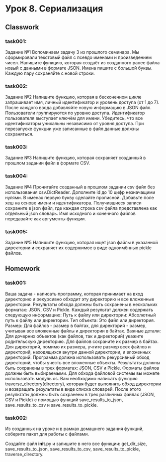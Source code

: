 # Урок 8. Сериализация

## Classwork

### task001:

Задание №1
Вспоминаем задачу 3 из прошлого семинара. Мы сформировали
текстовый файл с псевдо именами и произведением чисел.
Напишите функцию, которая создаёт из созданного ранее
файла новый с данными в формате JSON.
Имена пишите с большой буквы.
Каждую пару сохраняйте с новой строки.

### task002:

Задание №2
Напишите функцию, которая в бесконечном цикле
запрашивает имя, личный идентификатор и уровень
доступа (от 1 до 7).
После каждого ввода добавляйте новую информацию в
JSON файл.
Пользователи группируются по уровню доступа.
Идентификатор пользователя выступает ключём для имени.
Убедитесь, что все идентификаторы уникальны независимо
от уровня доступа.
При перезапуске функции уже записанные в файл данные
должны сохраняться.

### task003:

Задание №3
Напишите функцию, которая сохраняет созданный в
прошлом задании файл в формате CSV.

### task004:

Задание №4
Прочитайте созданный в прошлом задании csv файл без
использования csv.DictReader.
Дополните id до 10 цифр незначащими нулями.
В именах первую букву сделайте прописной.
Добавьте поле хеш на основе имени и идентификатора.
Получившиеся записи сохраните в json файл, где каждая строка
csv файла представлена как отдельный json словарь.
Имя исходного и конечного файлов передавайте как аргументы
функции.

### task005:

Задание №5
Напишите функцию, которая ищет json файлы в указанной
директории и сохраняет их содержимое в виде
одноимённых pickle файлов.

## Homework

### task001:

Ваша задача - написать программу, которая принимает на вход директорию и рекурсивно обходит эту директорию 
и все вложенные директории. Результаты обхода должны быть сохранены в нескольких форматах: JSON, CSV и Pickle. 
Каждый результат должен содержать следующую информацию:
Путь к файлу или директории: Абсолютный путь к файлу или директории. Тип объекта: Это файл или директория. 
Размер: Для файлов - размер в байтах, для директорий - размер, учитывая все вложенные файлы и директории в байтах. 
Важные детали:
Для дочерних объектов (как файлов, так и директорий) укажите родительскую директорию.
Для файлов сохраните их размер в байтах.
Для директорий, помимо их размера, учтите размер всех файлов и директорий, находящихся внутри данной директории, 
и вложенных директорий.
Программа должна использовать рекурсивный обход директорий, чтобы учесть все вложенные объекты.
Результаты должны быть сохранены в трех форматах: JSON, CSV и Pickle. Форматы файлов должны быть выбираемыми.
Для обхода файловой системы вы можете использовать модуль os.
Вам необходимо написать функцию traverse_directory(directory), которая будет выполнять обход директории и 
возвращать результаты в виде списка словарей. После этого результаты должны быть сохранены в трех различных 
файлах (JSON, CSV и Pickle) с помощью функций save_results_to_json, save_results_to_csv и save_results_to_pickle.

### task002:

Из созданных на уроке и в рамках домашнего задания функций, соберите пакет для работы с файлами.

Создайте файл __init__.py и запишите в него все функции:
get_dir_size,
save_results_to_json,
save_results_to_csv,
save_results_to_pickle, traverse_directory.